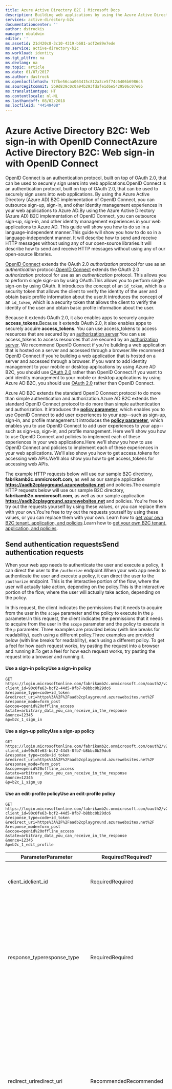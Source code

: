 ```yaml
---
title: Azure Active Directory B2C | Microsoft Docs
description: Building web applications by using the Azure Active Directory implementation of the OpenID Connect authentication protocol.
services: active-directory-b2c
documentationcenter: ''
author: dstrockis
manager: mbaldwin
editor: ''
ms.assetid: 21d420c8-3c10-4319-b681-adf2e89e7ede
ms.service: active-directory-b2c
ms.workload: identity
ms.tgt_pltfrm: na
ms.devlang: na
ms.topic: article
ms.date: 01/07/2017
ms.author: dastrock
ms.openlocfilehash: 77fbe56caa063415c812a3ce5f74c6406b6986c5
ms.sourcegitcommit: 5b9d839c0c0a94b293fdafe1d6e5429506c07e05
ms.translationtype: HT
ms.contentlocale: nl-NL
ms.lasthandoff: 08/02/2018
ms.locfileid: "44549408"
---
```

# <a name="azure-active-directory-b2c-web-sign-in-with-openid-connect"></a><span data-ttu-id="c53d2-103">Azure Active Directory B2C: Web sign-in with OpenID Connect</span><span class="sxs-lookup"><span data-stu-id="c53d2-103">Azure Active Directory B2C: Web sign-in with OpenID Connect</span></span>
<span data-ttu-id="c53d2-104">OpenID Connect is an authentication protocol, built on top of OAuth 2.0, that can be used to securely sign users into web applications.</span><span class="sxs-lookup"><span data-stu-id="c53d2-104">OpenID Connect is an authentication protocol, built on top of OAuth 2.0, that can be used to securely sign users into web applications.</span></span>  <span data-ttu-id="c53d2-105">By using the Azure Active Directory (Azure AD) B2C implementation of OpenID Connect, you can outsource sign-up, sign-in, and other identity management experiences in your web applications to Azure AD.</span><span class="sxs-lookup"><span data-stu-id="c53d2-105">By using the Azure Active Directory (Azure AD) B2C implementation of OpenID Connect, you can outsource sign-up, sign-in, and other identity management experiences in your web applications to Azure AD.</span></span> <span data-ttu-id="c53d2-106">This guide will show you how to do so in a language-independent manner.</span><span class="sxs-lookup"><span data-stu-id="c53d2-106">This guide will show you how to do so in a language-independent manner.</span></span> <span data-ttu-id="c53d2-107">It will describe how to send and receive HTTP messages without using any of our open-source libraries.</span><span class="sxs-lookup"><span data-stu-id="c53d2-107">It will describe how to send and receive HTTP messages without using any of our open-source libraries.</span></span>

<span data-ttu-id="c53d2-108">[OpenID Connect](http://openid.net/specs/openid-connect-core-1_0.html) extends the OAuth 2.0 *authorization* protocol for use as an *authentication* protocol.</span><span class="sxs-lookup"><span data-stu-id="c53d2-108">[OpenID Connect](http://openid.net/specs/openid-connect-core-1_0.html) extends the OAuth 2.0 *authorization* protocol for use as an *authentication* protocol.</span></span> <span data-ttu-id="c53d2-109">This allows you to perform single sign-on by using OAuth.</span><span class="sxs-lookup"><span data-stu-id="c53d2-109">This allows you to perform single sign-on by using OAuth.</span></span> <span data-ttu-id="c53d2-110">It introduces the concept of an `id_token`, which is a security token that allows the client to verify the identity of the user and obtain basic profile information about the user.</span><span class="sxs-lookup"><span data-stu-id="c53d2-110">It introduces the concept of an `id_token`, which is a security token that allows the client to verify the identity of the user and obtain basic profile information about the user.</span></span>

<span data-ttu-id="c53d2-111">Because it extends OAuth 2.0, it also enables apps to securely acquire **access_tokens**.</span><span class="sxs-lookup"><span data-stu-id="c53d2-111">Because it extends OAuth 2.0, it also enables apps to securely acquire **access_tokens**.</span></span> <span data-ttu-id="c53d2-112">You can use access_tokens to access resources that are secured by an [authorization server](active-directory-b2c-reference-protocols.md#the-basics).</span><span class="sxs-lookup"><span data-stu-id="c53d2-112">You can use access_tokens to access resources that are secured by an [authorization server](active-directory-b2c-reference-protocols.md#the-basics).</span></span> <span data-ttu-id="c53d2-113">We recommend OpenID Connect if you're building a web application that is hosted on a server and accessed through a browser.</span><span class="sxs-lookup"><span data-stu-id="c53d2-113">We recommend OpenID Connect if you're building a web application that is hosted on a server and accessed through a browser.</span></span> <span data-ttu-id="c53d2-114">If you want to add identity management to your mobile or desktop applications by using Azure AD B2C, you should use [OAuth 2.0](active-directory-b2c-reference-oauth-code.md) rather than OpenID Connect.</span><span class="sxs-lookup"><span data-stu-id="c53d2-114">If you want to add identity management to your mobile or desktop applications by using Azure AD B2C, you should use [OAuth 2.0](active-directory-b2c-reference-oauth-code.md) rather than OpenID Connect.</span></span>

<span data-ttu-id="c53d2-115">Azure AD B2C extends the standard OpenID Connect protocol to do more than simple authentication and authorization.</span><span class="sxs-lookup"><span data-stu-id="c53d2-115">Azure AD B2C extends the standard OpenID Connect protocol to do more than simple authentication and authorization.</span></span> <span data-ttu-id="c53d2-116">It introduces the [**policy parameter**](active-directory-b2c-reference-policies.md), which enables you to use OpenID Connect to add user experiences to your app--such as sign-up, sign-in, and profile management.</span><span class="sxs-lookup"><span data-stu-id="c53d2-116">It introduces the [**policy parameter**](active-directory-b2c-reference-policies.md), which enables you to use OpenID Connect to add user experiences to your app--such as sign-up, sign-in, and profile management.</span></span> <span data-ttu-id="c53d2-117">Here we'll show you how to use OpenID Connect and policies to implement each of these experiences in your web applications.</span><span class="sxs-lookup"><span data-stu-id="c53d2-117">Here we'll show you how to use OpenID Connect and policies to implement each of these experiences in your web applications.</span></span> <span data-ttu-id="c53d2-118">We'll also show you how to get access_tokens for accessing web APIs.</span><span class="sxs-lookup"><span data-stu-id="c53d2-118">We'll also show you how to get access_tokens for accessing web APIs.</span></span>

<span data-ttu-id="c53d2-119">The example HTTP requests below will use our sample B2C directory, **fabrikamb2c.onmicrosoft.com**, as well as our sample application **https://aadb2cplayground.azurewebsites.net** and policies.</span><span class="sxs-lookup"><span data-stu-id="c53d2-119">The example HTTP requests below will use our sample B2C directory, **fabrikamb2c.onmicrosoft.com**, as well as our sample application **https://aadb2cplayground.azurewebsites.net** and policies.</span></span> <span data-ttu-id="c53d2-120">You're free to try out the requests yourself by using these values, or you can replace them with your own.</span><span class="sxs-lookup"><span data-stu-id="c53d2-120">You're free to try out the requests yourself by using these values, or you can replace them with your own.</span></span>
<span data-ttu-id="c53d2-121">Learn how to [get your own B2C tenant, application, and policies](#use-your-own-b2c-directory).</span><span class="sxs-lookup"><span data-stu-id="c53d2-121">Learn how to [get your own B2C tenant, application, and policies](#use-your-own-b2c-directory).</span></span>

## <a name="send-authentication-requests"></a><span data-ttu-id="c53d2-122">Send authentication requests</span><span class="sxs-lookup"><span data-stu-id="c53d2-122">Send authentication requests</span></span>
<span data-ttu-id="c53d2-123">When your web app needs to authenticate the user and execute a policy, it can direct the user to the `/authorize` endpoint.</span><span class="sxs-lookup"><span data-stu-id="c53d2-123">When your web app needs to authenticate the user and execute a policy, it can direct the user to the `/authorize` endpoint.</span></span> <span data-ttu-id="c53d2-124">This is the interactive portion of the flow, where the user will actually take action, depending on the policy.</span><span class="sxs-lookup"><span data-stu-id="c53d2-124">This is the interactive portion of the flow, where the user will actually take action, depending on the policy.</span></span>

<span data-ttu-id="c53d2-125">In this request, the client indicates the permissions that it needs to acquire from the user in the `scope` parameter and the policy to execute in the `p` parameter.</span><span class="sxs-lookup"><span data-stu-id="c53d2-125">In this request, the client indicates the permissions that it needs to acquire from the user in the `scope` parameter and the policy to execute in the `p` parameter.</span></span> <span data-ttu-id="c53d2-126">Three examples are provided below (with line breaks for readability), each using a different policy.</span><span class="sxs-lookup"><span data-stu-id="c53d2-126">Three examples are provided below (with line breaks for readability), each using a different policy.</span></span> <span data-ttu-id="c53d2-127">To get a feel for how each request works, try pasting the request into a browser and running it.</span><span class="sxs-lookup"><span data-stu-id="c53d2-127">To get a feel for how each request works, try pasting the request into a browser and running it.</span></span>

#### <a name="use-a-sign-in-policy"></a><span data-ttu-id="c53d2-128">Use a sign-in policy</span><span class="sxs-lookup"><span data-stu-id="c53d2-128">Use a sign-in policy</span></span>
```
GET https://login.microsoftonline.com/fabrikamb2c.onmicrosoft.com/oauth2/v2.0/authorize?
client_id=90c0fe63-bcf2-44d5-8fb7-b8bbc0b29dc6
&response_type=code+id_token
&redirect_uri=https%3A%2F%2Faadb2cplayground.azurewebsites.net%2F
&response_mode=form_post
&scope=openid%20offline_access
&state=arbitrary_data_you_can_receive_in_the_response
&nonce=12345
&p=b2c_1_sign_in
```

#### <a name="use-a-sign-up-policy"></a><span data-ttu-id="c53d2-129">Use a sign-up policy</span><span class="sxs-lookup"><span data-stu-id="c53d2-129">Use a sign-up policy</span></span>
```
GET https://login.microsoftonline.com/fabrikamb2c.onmicrosoft.com/oauth2/v2.0/authorize?
client_id=90c0fe63-bcf2-44d5-8fb7-b8bbc0b29dc6
&response_type=code+id_token
&redirect_uri=https%3A%2F%2Faadb2cplayground.azurewebsites.net%2F
&response_mode=form_post
&scope=openid%20offline_access
&state=arbitrary_data_you_can_receive_in_the_response
&nonce=12345
&p=b2c_1_sign_up
```

#### <a name="use-an-edit-profile-policy"></a><span data-ttu-id="c53d2-130">Use an edit-profile policy</span><span class="sxs-lookup"><span data-stu-id="c53d2-130">Use an edit-profile policy</span></span>
```
GET https://login.microsoftonline.com/fabrikamb2c.onmicrosoft.com/oauth2/v2.0/authorize?
client_id=90c0fe63-bcf2-44d5-8fb7-b8bbc0b29dc6
&response_type=code+id_token
&redirect_uri=https%3A%2F%2Faadb2cplayground.azurewebsites.net%2F
&response_mode=form_post
&scope=openid%20offline_access
&state=arbitrary_data_you_can_receive_in_the_response
&nonce=12345
&p=b2c_1_edit_profile
```

| <span data-ttu-id="c53d2-131">Parameter</span><span class="sxs-lookup"><span data-stu-id="c53d2-131">Parameter</span></span> | <span data-ttu-id="c53d2-132">Required?</span><span class="sxs-lookup"><span data-stu-id="c53d2-132">Required?</span></span> | <span data-ttu-id="c53d2-133">Description</span><span class="sxs-lookup"><span data-stu-id="c53d2-133">Description</span></span> |
| --- | --- | --- |
| <span data-ttu-id="c53d2-134">client_id</span><span class="sxs-lookup"><span data-stu-id="c53d2-134">client_id</span></span> |<span data-ttu-id="c53d2-135">Required</span><span class="sxs-lookup"><span data-stu-id="c53d2-135">Required</span></span> |<span data-ttu-id="c53d2-136">The application ID that the [Azure portal](https://portal.azure.com/) assigned to your app.</span><span class="sxs-lookup"><span data-stu-id="c53d2-136">The application ID that the [Azure portal](https://portal.azure.com/) assigned to your app.</span></span> |
| <span data-ttu-id="c53d2-137">response_type</span><span class="sxs-lookup"><span data-stu-id="c53d2-137">response_type</span></span> |<span data-ttu-id="c53d2-138">Required</span><span class="sxs-lookup"><span data-stu-id="c53d2-138">Required</span></span> |<span data-ttu-id="c53d2-139">The response type, which must include `id_token` for OpenID Connect.</span><span class="sxs-lookup"><span data-stu-id="c53d2-139">The response type, which must include `id_token` for OpenID Connect.</span></span> <span data-ttu-id="c53d2-140">If your web app will also need tokens for calling a web API, you can use `code+id_token`, as we've done here.</span><span class="sxs-lookup"><span data-stu-id="c53d2-140">If your web app will also need tokens for calling a web API, you can use `code+id_token`, as we've done here.</span></span> |
| <span data-ttu-id="c53d2-141">redirect_uri</span><span class="sxs-lookup"><span data-stu-id="c53d2-141">redirect_uri</span></span> |<span data-ttu-id="c53d2-142">Recommended</span><span class="sxs-lookup"><span data-stu-id="c53d2-142">Recommended</span></span> |<span data-ttu-id="c53d2-143">The redirect_uri of your app, where authentication responses can be sent and received by your app.</span><span class="sxs-lookup"><span data-stu-id="c53d2-143">The redirect_uri of your app, where authentication responses can be sent and received by your app.</span></span> <span data-ttu-id="c53d2-144">It must exactly match one of the redirect_uris that you registered in the portal, except that it must be URL encoded.</span><span class="sxs-lookup"><span data-stu-id="c53d2-144">It must exactly match one of the redirect_uris that you registered in the portal, except that it must be URL encoded.</span></span> |
| <span data-ttu-id="c53d2-145">scope</span><span class="sxs-lookup"><span data-stu-id="c53d2-145">scope</span></span> |<span data-ttu-id="c53d2-146">Required</span><span class="sxs-lookup"><span data-stu-id="c53d2-146">Required</span></span> |<span data-ttu-id="c53d2-147">A space-separated list of scopes.</span><span class="sxs-lookup"><span data-stu-id="c53d2-147">A space-separated list of scopes.</span></span> <span data-ttu-id="c53d2-148">A single scope value indicates to Azure AD both of the permissions that are being requested.</span><span class="sxs-lookup"><span data-stu-id="c53d2-148">A single scope value indicates to Azure AD both of the permissions that are being requested.</span></span> <span data-ttu-id="c53d2-149">The `openid` scope indicates a permission to sign in the user and get data about the user in the form of **id_tokens** (more to come on this later in the article).</span><span class="sxs-lookup"><span data-stu-id="c53d2-149">The `openid` scope indicates a permission to sign in the user and get data about the user in the form of **id_tokens** (more to come on this later in the article).</span></span> <span data-ttu-id="c53d2-150">The `offline_access` scope is optional for web apps.</span><span class="sxs-lookup"><span data-stu-id="c53d2-150">The `offline_access` scope is optional for web apps.</span></span> <span data-ttu-id="c53d2-151">It indicates that your app will need a **refresh_token** for long-lived access to resources.</span><span class="sxs-lookup"><span data-stu-id="c53d2-151">It indicates that your app will need a **refresh_token** for long-lived access to resources.</span></span> |
| <span data-ttu-id="c53d2-152">response_mode</span><span class="sxs-lookup"><span data-stu-id="c53d2-152">response_mode</span></span> |<span data-ttu-id="c53d2-153">Recommended</span><span class="sxs-lookup"><span data-stu-id="c53d2-153">Recommended</span></span> |<span data-ttu-id="c53d2-154">The method that should be used to send the resulting authorization_code back to your app.</span><span class="sxs-lookup"><span data-stu-id="c53d2-154">The method that should be used to send the resulting authorization_code back to your app.</span></span> <span data-ttu-id="c53d2-155">It can be one of 'query', 'form_post', or 'fragment'.</span><span class="sxs-lookup"><span data-stu-id="c53d2-155">It can be one of 'query', 'form_post', or 'fragment'.</span></span>  <span data-ttu-id="c53d2-156">'form_post' is recommended for best security.</span><span class="sxs-lookup"><span data-stu-id="c53d2-156">'form_post' is recommended for best security.</span></span> |
| <span data-ttu-id="c53d2-157">state</span><span class="sxs-lookup"><span data-stu-id="c53d2-157">state</span></span> |<span data-ttu-id="c53d2-158">Recommended</span><span class="sxs-lookup"><span data-stu-id="c53d2-158">Recommended</span></span> |<span data-ttu-id="c53d2-159">A value included in the request that will also be returned in the token response.</span><span class="sxs-lookup"><span data-stu-id="c53d2-159">A value included in the request that will also be returned in the token response.</span></span> <span data-ttu-id="c53d2-160">It can be a string of any content that you want.</span><span class="sxs-lookup"><span data-stu-id="c53d2-160">It can be a string of any content that you want.</span></span> <span data-ttu-id="c53d2-161">A randomly generated unique value is typically used for preventing cross-site request forgery attacks.</span><span class="sxs-lookup"><span data-stu-id="c53d2-161">A randomly generated unique value is typically used for preventing cross-site request forgery attacks.</span></span> <span data-ttu-id="c53d2-162">The state is also used to encode information about the user's state in the app before the authentication request occurred, such as the page they were on.</span><span class="sxs-lookup"><span data-stu-id="c53d2-162">The state is also used to encode information about the user's state in the app before the authentication request occurred, such as the page they were on.</span></span> |
| <span data-ttu-id="c53d2-163">nonce</span><span class="sxs-lookup"><span data-stu-id="c53d2-163">nonce</span></span> |<span data-ttu-id="c53d2-164">Required</span><span class="sxs-lookup"><span data-stu-id="c53d2-164">Required</span></span> |<span data-ttu-id="c53d2-165">A value included in the request (generated by the app) that will be included in the resulting id_token as a claim.</span><span class="sxs-lookup"><span data-stu-id="c53d2-165">A value included in the request (generated by the app) that will be included in the resulting id_token as a claim.</span></span> <span data-ttu-id="c53d2-166">The app can then verify this value to mitigate token replay attacks.</span><span class="sxs-lookup"><span data-stu-id="c53d2-166">The app can then verify this value to mitigate token replay attacks.</span></span> <span data-ttu-id="c53d2-167">The value is typically a randomized, unique string that can be used to identify the origin of the request.</span><span class="sxs-lookup"><span data-stu-id="c53d2-167">The value is typically a randomized, unique string that can be used to identify the origin of the request.</span></span> |
| <span data-ttu-id="c53d2-168">p</span><span class="sxs-lookup"><span data-stu-id="c53d2-168">p</span></span> |<span data-ttu-id="c53d2-169">Required</span><span class="sxs-lookup"><span data-stu-id="c53d2-169">Required</span></span> |<span data-ttu-id="c53d2-170">The policy that will be executed.</span><span class="sxs-lookup"><span data-stu-id="c53d2-170">The policy that will be executed.</span></span> <span data-ttu-id="c53d2-171">It is the name of a policy that is created in your B2C tenant.</span><span class="sxs-lookup"><span data-stu-id="c53d2-171">It is the name of a policy that is created in your B2C tenant.</span></span> <span data-ttu-id="c53d2-172">The policy name value should begin with "b2c\_1\_".</span><span class="sxs-lookup"><span data-stu-id="c53d2-172">The policy name value should begin with "b2c\_1\_".</span></span> <span data-ttu-id="c53d2-173">Learn more about policies in [Extensible policy framework](active-directory-b2c-reference-policies.md).</span><span class="sxs-lookup"><span data-stu-id="c53d2-173">Learn more about policies in [Extensible policy framework](active-directory-b2c-reference-policies.md).</span></span> |
| <span data-ttu-id="c53d2-174">prompt</span><span class="sxs-lookup"><span data-stu-id="c53d2-174">prompt</span></span> |<span data-ttu-id="c53d2-175">Optional</span><span class="sxs-lookup"><span data-stu-id="c53d2-175">Optional</span></span> |<span data-ttu-id="c53d2-176">The type of user interaction that is required.</span><span class="sxs-lookup"><span data-stu-id="c53d2-176">The type of user interaction that is required.</span></span> <span data-ttu-id="c53d2-177">The only valid value at this time is 'login', which forces the user to enter their credentials on that request.</span><span class="sxs-lookup"><span data-stu-id="c53d2-177">The only valid value at this time is 'login', which forces the user to enter their credentials on that request.</span></span> <span data-ttu-id="c53d2-178">Single sign-on will not take effect.</span><span class="sxs-lookup"><span data-stu-id="c53d2-178">Single sign-on will not take effect.</span></span> |

<span data-ttu-id="c53d2-179">At this point, the user will be asked to complete the policy's workflow.</span><span class="sxs-lookup"><span data-stu-id="c53d2-179">At this point, the user will be asked to complete the policy's workflow.</span></span> <span data-ttu-id="c53d2-180">This may involve the user entering their user name and password, signing in with a social identity, signing up for the directory, or any other number of steps, depending on how the policy is defined.</span><span class="sxs-lookup"><span data-stu-id="c53d2-180">This may involve the user entering their user name and password, signing in with a social identity, signing up for the directory, or any other number of steps, depending on how the policy is defined.</span></span>

<span data-ttu-id="c53d2-181">After the user completes the policy, Azure AD will return a response to your app at the indicated `redirect_uri`, by using the method that is specified in the `response_mode` parameter.</span><span class="sxs-lookup"><span data-stu-id="c53d2-181">After the user completes the policy, Azure AD will return a response to your app at the indicated `redirect_uri`, by using the method that is specified in the `response_mode` parameter.</span></span> <span data-ttu-id="c53d2-182">The response will be exactly the same for each of the above cases, independent of the policy that was executed.</span><span class="sxs-lookup"><span data-stu-id="c53d2-182">The response will be exactly the same for each of the above cases, independent of the policy that was executed.</span></span>

<span data-ttu-id="c53d2-183">A successful response using `response_mode=fragment` would look like:</span><span class="sxs-lookup"><span data-stu-id="c53d2-183">A successful response using `response_mode=fragment` would look like:</span></span>

```
GET https://aadb2cplayground.azurewebsites.net/#
id_token=eyJ0eXAiOiJKV1QiLCJhbGciOiJSUzI1NiIsIng1dCI6Ik5HVEZ2ZEstZnl0aEV1Q...
&code=AwABAAAAvPM1KaPlrEqdFSBzjqfTGBCmLdgfSTLEMPGYuNHSUYBrq...
&state=arbitrary_data_you_can_receive_in_the_response
```

| <span data-ttu-id="c53d2-184">Parameter</span><span class="sxs-lookup"><span data-stu-id="c53d2-184">Parameter</span></span> | <span data-ttu-id="c53d2-185">Description</span><span class="sxs-lookup"><span data-stu-id="c53d2-185">Description</span></span> |
| --- | --- |
| <span data-ttu-id="c53d2-186">id_token</span><span class="sxs-lookup"><span data-stu-id="c53d2-186">id_token</span></span> |<span data-ttu-id="c53d2-187">The id_token that the app requested.</span><span class="sxs-lookup"><span data-stu-id="c53d2-187">The id_token that the app requested.</span></span> <span data-ttu-id="c53d2-188">You can use the id_token to verify the user's identity and begin a session with the user.</span><span class="sxs-lookup"><span data-stu-id="c53d2-188">You can use the id_token to verify the user's identity and begin a session with the user.</span></span> <span data-ttu-id="c53d2-189">More details on id_tokens and their contents are included in the [Azure AD B2C token reference](active-directory-b2c-reference-tokens.md).</span><span class="sxs-lookup"><span data-stu-id="c53d2-189">More details on id_tokens and their contents are included in the [Azure AD B2C token reference](active-directory-b2c-reference-tokens.md).</span></span> |
| <span data-ttu-id="c53d2-190">code</span><span class="sxs-lookup"><span data-stu-id="c53d2-190">code</span></span> |<span data-ttu-id="c53d2-191">The authorization_code that the app requested, if you used `response_type=code+id_token`.</span><span class="sxs-lookup"><span data-stu-id="c53d2-191">The authorization_code that the app requested, if you used `response_type=code+id_token`.</span></span> <span data-ttu-id="c53d2-192">The app can use the authorization code to request an access_token for a target resource.</span><span class="sxs-lookup"><span data-stu-id="c53d2-192">The app can use the authorization code to request an access_token for a target resource.</span></span> <span data-ttu-id="c53d2-193">Authorization_codes are very short lived.</span><span class="sxs-lookup"><span data-stu-id="c53d2-193">Authorization_codes are very short lived.</span></span> <span data-ttu-id="c53d2-194">Typically, they expire after about 10 minutes.</span><span class="sxs-lookup"><span data-stu-id="c53d2-194">Typically, they expire after about 10 minutes.</span></span> |
| <span data-ttu-id="c53d2-195">state</span><span class="sxs-lookup"><span data-stu-id="c53d2-195">state</span></span> |<span data-ttu-id="c53d2-196">If a state parameter is included in the request, the same value should appear in the response.</span><span class="sxs-lookup"><span data-stu-id="c53d2-196">If a state parameter is included in the request, the same value should appear in the response.</span></span> <span data-ttu-id="c53d2-197">The app should verify that the state values in the request and response are identical.</span><span class="sxs-lookup"><span data-stu-id="c53d2-197">The app should verify that the state values in the request and response are identical.</span></span> |

<span data-ttu-id="c53d2-198">Error responses can also be sent to the `redirect_uri` so that the app can handle them appropriately:</span><span class="sxs-lookup"><span data-stu-id="c53d2-198">Error responses can also be sent to the `redirect_uri` so that the app can handle them appropriately:</span></span>

```
GET https://aadb2cplayground.azurewebsites.net/#
error=access_denied
&error_description=the+user+canceled+the+authentication
&state=arbitrary_data_you_can_receive_in_the_response
```

| <span data-ttu-id="c53d2-199">Parameter</span><span class="sxs-lookup"><span data-stu-id="c53d2-199">Parameter</span></span> | <span data-ttu-id="c53d2-200">Description</span><span class="sxs-lookup"><span data-stu-id="c53d2-200">Description</span></span> |
| --- | --- |
| <span data-ttu-id="c53d2-201">error</span><span class="sxs-lookup"><span data-stu-id="c53d2-201">error</span></span> |<span data-ttu-id="c53d2-202">An error code string that can be used to classify types of errors that occur, and can be used to react to errors.</span><span class="sxs-lookup"><span data-stu-id="c53d2-202">An error code string that can be used to classify types of errors that occur, and can be used to react to errors.</span></span> |
| <span data-ttu-id="c53d2-203">error_description</span><span class="sxs-lookup"><span data-stu-id="c53d2-203">error_description</span></span> |<span data-ttu-id="c53d2-204">A specific error message that can help a developer identify the root cause of an authentication error.</span><span class="sxs-lookup"><span data-stu-id="c53d2-204">A specific error message that can help a developer identify the root cause of an authentication error.</span></span> |
| <span data-ttu-id="c53d2-205">state</span><span class="sxs-lookup"><span data-stu-id="c53d2-205">state</span></span> |<span data-ttu-id="c53d2-206">See the full description in the previous table.</span><span class="sxs-lookup"><span data-stu-id="c53d2-206">See the full description in the previous table.</span></span> <span data-ttu-id="c53d2-207">If a state parameter is included in the request, the same value should appear in the response.</span><span class="sxs-lookup"><span data-stu-id="c53d2-207">If a state parameter is included in the request, the same value should appear in the response.</span></span> <span data-ttu-id="c53d2-208">The app should verify that the state values in the request and response are identical.</span><span class="sxs-lookup"><span data-stu-id="c53d2-208">The app should verify that the state values in the request and response are identical.</span></span> |

## <a name="validate-the-idtoken"></a><span data-ttu-id="c53d2-209">Validate the id_token</span><span class="sxs-lookup"><span data-stu-id="c53d2-209">Validate the id_token</span></span>
<span data-ttu-id="c53d2-210">Just receiving an id_token is not enough to authenticate the user--you must validate the id_token's signature and verify the claims in the token as per your app's requirements.</span><span class="sxs-lookup"><span data-stu-id="c53d2-210">Just receiving an id_token is not enough to authenticate the user--you must validate the id_token's signature and verify the claims in the token as per your app's requirements.</span></span> <span data-ttu-id="c53d2-211">Azure AD B2C uses [JSON Web Tokens (JWTs)](http://self-issued.info/docs/draft-ietf-oauth-json-web-token.html) and public key cryptography to sign tokens and verify that they are valid.</span><span class="sxs-lookup"><span data-stu-id="c53d2-211">Azure AD B2C uses [JSON Web Tokens (JWTs)](http://self-issued.info/docs/draft-ietf-oauth-json-web-token.html) and public key cryptography to sign tokens and verify that they are valid.</span></span>

<span data-ttu-id="c53d2-212">There are many open-source libraries that are available for validating JWTs, depending on your language of preference.</span><span class="sxs-lookup"><span data-stu-id="c53d2-212">There are many open-source libraries that are available for validating JWTs, depending on your language of preference.</span></span> <span data-ttu-id="c53d2-213">We recommend exploring those options rather than implementing your own validation logic.</span><span class="sxs-lookup"><span data-stu-id="c53d2-213">We recommend exploring those options rather than implementing your own validation logic.</span></span> <span data-ttu-id="c53d2-214">The information here will be useful in figuring out how to properly use those libraries.</span><span class="sxs-lookup"><span data-stu-id="c53d2-214">The information here will be useful in figuring out how to properly use those libraries.</span></span>

<span data-ttu-id="c53d2-215">Azure AD B2C has an OpenID Connect metadata endpoint, which allows an app to fetch information about Azure AD B2C at runtime.</span><span class="sxs-lookup"><span data-stu-id="c53d2-215">Azure AD B2C has an OpenID Connect metadata endpoint, which allows an app to fetch information about Azure AD B2C at runtime.</span></span> <span data-ttu-id="c53d2-216">This information includes endpoints, token contents, and token signing keys.</span><span class="sxs-lookup"><span data-stu-id="c53d2-216">This information includes endpoints, token contents, and token signing keys.</span></span> <span data-ttu-id="c53d2-217">There is a JSON metadata document for each policy in your B2C tenant.</span><span class="sxs-lookup"><span data-stu-id="c53d2-217">There is a JSON metadata document for each policy in your B2C tenant.</span></span> <span data-ttu-id="c53d2-218">For example the metadata document for the `b2c_1_sign_in` policy in the `fabrikamb2c.onmicrosoft.com` is located at:</span><span class="sxs-lookup"><span data-stu-id="c53d2-218">For example the metadata document for the `b2c_1_sign_in` policy in the `fabrikamb2c.onmicrosoft.com` is located at:</span></span>

`https://login.microsoftonline.com/fabrikamb2c.onmicrosoft.com/v2.0/.well-known/openid-configuration?p=b2c_1_sign_in`

<span data-ttu-id="c53d2-219">One of the properties of this configuration document is the `jwks_uri`, whose value for the same policy would be:</span><span class="sxs-lookup"><span data-stu-id="c53d2-219">One of the properties of this configuration document is the `jwks_uri`, whose value for the same policy would be:</span></span>

<span data-ttu-id="c53d2-220">`https://login.microsoftonline.com/fabrikamb2c.onmicrosoft.com/discovery/v2.0/keys?p=b2c_1_sign_in`.</span><span class="sxs-lookup"><span data-stu-id="c53d2-220">`https://login.microsoftonline.com/fabrikamb2c.onmicrosoft.com/discovery/v2.0/keys?p=b2c_1_sign_in`.</span></span>

<span data-ttu-id="c53d2-221">In order to determine which policy was used in signing an id_token (and where to fetch the metadata from), you have two options.</span><span class="sxs-lookup"><span data-stu-id="c53d2-221">In order to determine which policy was used in signing an id_token (and where to fetch the metadata from), you have two options.</span></span> <span data-ttu-id="c53d2-222">First, the policy name is included in the `acr` claim in the id_token.</span><span class="sxs-lookup"><span data-stu-id="c53d2-222">First, the policy name is included in the `acr` claim in the id_token.</span></span> <span data-ttu-id="c53d2-223">For information on how to parse the claims from an id_token, see the [Azure AD B2C token reference](active-directory-b2c-reference-tokens.md).</span><span class="sxs-lookup"><span data-stu-id="c53d2-223">For information on how to parse the claims from an id_token, see the [Azure AD B2C token reference](active-directory-b2c-reference-tokens.md).</span></span> <span data-ttu-id="c53d2-224">Your other option is to encode the policy in the value of the `state` parameter when you issue the request, and then decode it to determine which policy was used.</span><span class="sxs-lookup"><span data-stu-id="c53d2-224">Your other option is to encode the policy in the value of the `state` parameter when you issue the request, and then decode it to determine which policy was used.</span></span> <span data-ttu-id="c53d2-225">Either method is perfectly valid.</span><span class="sxs-lookup"><span data-stu-id="c53d2-225">Either method is perfectly valid.</span></span>

<span data-ttu-id="c53d2-226">After you've acquired the metadata document from the OpenID Connect metadata endpoint, you can use the RSA 256 public keys (which are located at this endpoint) to validate the signature of the id_token.</span><span class="sxs-lookup"><span data-stu-id="c53d2-226">After you've acquired the metadata document from the OpenID Connect metadata endpoint, you can use the RSA 256 public keys (which are located at this endpoint) to validate the signature of the id_token.</span></span> <span data-ttu-id="c53d2-227">There may be multiple keys listed at this endpoint at any given point in time, each identified by a `kid`.</span><span class="sxs-lookup"><span data-stu-id="c53d2-227">There may be multiple keys listed at this endpoint at any given point in time, each identified by a `kid`.</span></span> <span data-ttu-id="c53d2-228">The header of the id_token also contains a `kid` claim, which indicates which of these keys was used to sign the id_token.</span><span class="sxs-lookup"><span data-stu-id="c53d2-228">The header of the id_token also contains a `kid` claim, which indicates which of these keys was used to sign the id_token.</span></span> <span data-ttu-id="c53d2-229">See the [Azure AD B2C token reference](active-directory-b2c-reference-tokens.md) for more information, including [validating tokens](active-directory-b2c-reference-tokens.md#token-validation).</span><span class="sxs-lookup"><span data-stu-id="c53d2-229">See the [Azure AD B2C token reference](active-directory-b2c-reference-tokens.md) for more information, including [validating tokens](active-directory-b2c-reference-tokens.md#token-validation).</span></span>
<!--TODO: Improve the information on this-->

<span data-ttu-id="c53d2-230">After you've validated the signature of the id_token, there are several claims that you will need to verify, for instance:</span><span class="sxs-lookup"><span data-stu-id="c53d2-230">After you've validated the signature of the id_token, there are several claims that you will need to verify, for instance:</span></span>

* <span data-ttu-id="c53d2-231">You should validate the `nonce` claim to prevent token replay attacks.</span><span class="sxs-lookup"><span data-stu-id="c53d2-231">You should validate the `nonce` claim to prevent token replay attacks.</span></span> <span data-ttu-id="c53d2-232">Its value should be what you specified in the sign-in request.</span><span class="sxs-lookup"><span data-stu-id="c53d2-232">Its value should be what you specified in the sign-in request.</span></span>
* <span data-ttu-id="c53d2-233">You should validate the `aud` claim to ensure that the id_token was issued for your app.</span><span class="sxs-lookup"><span data-stu-id="c53d2-233">You should validate the `aud` claim to ensure that the id_token was issued for your app.</span></span> <span data-ttu-id="c53d2-234">Its value should be the application ID of your app.</span><span class="sxs-lookup"><span data-stu-id="c53d2-234">Its value should be the application ID of your app.</span></span>
* <span data-ttu-id="c53d2-235">You should validate the `iat` and `exp` claims to ensure that the id_token has not expired.</span><span class="sxs-lookup"><span data-stu-id="c53d2-235">You should validate the `iat` and `exp` claims to ensure that the id_token has not expired.</span></span>

<span data-ttu-id="c53d2-236">There are also several more validations that you should perform, described in detail in the [OpenID Connect Core Spec](http://openid.net/specs/openid-connect-core-1_0.html).  You might also want to validate additional claims, depending on your scenario.</span><span class="sxs-lookup"><span data-stu-id="c53d2-236">There are also several more validations that you should perform, described in detail in the [OpenID Connect Core Spec](http://openid.net/specs/openid-connect-core-1_0.html).  You might also want to validate additional claims, depending on your scenario.</span></span> <span data-ttu-id="c53d2-237">Some common validations include:</span><span class="sxs-lookup"><span data-stu-id="c53d2-237">Some common validations include:</span></span>

* <span data-ttu-id="c53d2-238">Ensuring that the user/organization has signed up for the app.</span><span class="sxs-lookup"><span data-stu-id="c53d2-238">Ensuring that the user/organization has signed up for the app.</span></span>
* <span data-ttu-id="c53d2-239">Ensuring that the user has proper authorization/privileges.</span><span class="sxs-lookup"><span data-stu-id="c53d2-239">Ensuring that the user has proper authorization/privileges.</span></span>
* <span data-ttu-id="c53d2-240">Ensuring that a certain strength of authentication has occurred, such as Azure Multi-Factor Authentication.</span><span class="sxs-lookup"><span data-stu-id="c53d2-240">Ensuring that a certain strength of authentication has occurred, such as Azure Multi-Factor Authentication.</span></span>

<span data-ttu-id="c53d2-241">For more information on the claims in an id_token, see the [Azure AD B2C token reference](active-directory-b2c-reference-tokens.md).</span><span class="sxs-lookup"><span data-stu-id="c53d2-241">For more information on the claims in an id_token, see the [Azure AD B2C token reference](active-directory-b2c-reference-tokens.md).</span></span>

<span data-ttu-id="c53d2-242">After you have completely validated the id_token, you can begin a session with the user and use the claims in the id_token to obtain information about the user in your app.</span><span class="sxs-lookup"><span data-stu-id="c53d2-242">After you have completely validated the id_token, you can begin a session with the user and use the claims in the id_token to obtain information about the user in your app.</span></span> <span data-ttu-id="c53d2-243">This information can be used for display, records, authorization, and so on.</span><span class="sxs-lookup"><span data-stu-id="c53d2-243">This information can be used for display, records, authorization, and so on.</span></span>

## <a name="get-a-token"></a><span data-ttu-id="c53d2-244">Get a token</span><span class="sxs-lookup"><span data-stu-id="c53d2-244">Get a token</span></span>
<span data-ttu-id="c53d2-245">If all that your web app needs to do is execute policies, you can skip the next few sections.</span><span class="sxs-lookup"><span data-stu-id="c53d2-245">If all that your web app needs to do is execute policies, you can skip the next few sections.</span></span> <span data-ttu-id="c53d2-246">These sections are only applicable to web apps that need to make authenticated calls to a web API and are also protected by Azure AD B2C.</span><span class="sxs-lookup"><span data-stu-id="c53d2-246">These sections are only applicable to web apps that need to make authenticated calls to a web API and are also protected by Azure AD B2C.</span></span>

<span data-ttu-id="c53d2-247">You can redeem the authorization_code that you acquired (by using `response_type=code+id_token`) for a token to the desired resource by sending a `POST` request to the `/token` endpoint.</span><span class="sxs-lookup"><span data-stu-id="c53d2-247">You can redeem the authorization_code that you acquired (by using `response_type=code+id_token`) for a token to the desired resource by sending a `POST` request to the `/token` endpoint.</span></span> <span data-ttu-id="c53d2-248">Currently, the only resource that you can request a token for is your app's own backend web API.</span><span class="sxs-lookup"><span data-stu-id="c53d2-248">Currently, the only resource that you can request a token for is your app's own backend web API.</span></span> <span data-ttu-id="c53d2-249">The convention for requesting a token to yourself is to use your app's client ID as the scope:</span><span class="sxs-lookup"><span data-stu-id="c53d2-249">The convention for requesting a token to yourself is to use your app's client ID as the scope:</span></span>

```
POST fabrikamb2c.onmicrosoft.com/oauth2/v2.0/token?p=b2c_1_sign_in HTTP/1.1
Host: https://login.microsoftonline.com
Content-Type: application/x-www-form-urlencoded

grant_type=authorization_code&client_id=90c0fe63-bcf2-44d5-8fb7-b8bbc0b29dc6&scope=90c0fe63-bcf2-44d5-8fb7-b8bbc0b29dc6 offline_access&code=AwABAAAAvPM1KaPlrEqdFSBzjqfTGBCmLdgfSTLEMPGYuNHSUYBrq...&redirect_uri=urn:ietf:wg:oauth:2.0:oob&client_secret=<your-application-secret>

```

| <span data-ttu-id="c53d2-250">Parameter</span><span class="sxs-lookup"><span data-stu-id="c53d2-250">Parameter</span></span> | <span data-ttu-id="c53d2-251">Required?</span><span class="sxs-lookup"><span data-stu-id="c53d2-251">Required?</span></span> | <span data-ttu-id="c53d2-252">Description</span><span class="sxs-lookup"><span data-stu-id="c53d2-252">Description</span></span> |
| --- | --- | --- |
| <span data-ttu-id="c53d2-253">p</span><span class="sxs-lookup"><span data-stu-id="c53d2-253">p</span></span> |<span data-ttu-id="c53d2-254">Required</span><span class="sxs-lookup"><span data-stu-id="c53d2-254">Required</span></span> |<span data-ttu-id="c53d2-255">The policy that was used to acquire the authorization code.</span><span class="sxs-lookup"><span data-stu-id="c53d2-255">The policy that was used to acquire the authorization code.</span></span> <span data-ttu-id="c53d2-256">You cannot use a different policy in this request.</span><span class="sxs-lookup"><span data-stu-id="c53d2-256">You cannot use a different policy in this request.</span></span> <span data-ttu-id="c53d2-257">Note that you add this parameter to the **query string**, not in the POST body.</span><span class="sxs-lookup"><span data-stu-id="c53d2-257">Note that you add this parameter to the **query string**, not in the POST body.</span></span> |
| <span data-ttu-id="c53d2-258">client_id</span><span class="sxs-lookup"><span data-stu-id="c53d2-258">client_id</span></span> |<span data-ttu-id="c53d2-259">Required</span><span class="sxs-lookup"><span data-stu-id="c53d2-259">Required</span></span> |<span data-ttu-id="c53d2-260">The application ID that the [Azure portal](https://portal.azure.com/) assigned to your app.</span><span class="sxs-lookup"><span data-stu-id="c53d2-260">The application ID that the [Azure portal](https://portal.azure.com/) assigned to your app.</span></span> |
| <span data-ttu-id="c53d2-261">grant_type</span><span class="sxs-lookup"><span data-stu-id="c53d2-261">grant_type</span></span> |<span data-ttu-id="c53d2-262">Required</span><span class="sxs-lookup"><span data-stu-id="c53d2-262">Required</span></span> |<span data-ttu-id="c53d2-263">The type of grant, which must be `authorization_code` for the authorization code flow.</span><span class="sxs-lookup"><span data-stu-id="c53d2-263">The type of grant, which must be `authorization_code` for the authorization code flow.</span></span> |
| <span data-ttu-id="c53d2-264">scope</span><span class="sxs-lookup"><span data-stu-id="c53d2-264">scope</span></span> |<span data-ttu-id="c53d2-265">Recommended</span><span class="sxs-lookup"><span data-stu-id="c53d2-265">Recommended</span></span> |<span data-ttu-id="c53d2-266">A space-separated list of scopes.</span><span class="sxs-lookup"><span data-stu-id="c53d2-266">A space-separated list of scopes.</span></span> <span data-ttu-id="c53d2-267">A single scope value indicates to Azure AD both of the permissions that are being requested.</span><span class="sxs-lookup"><span data-stu-id="c53d2-267">A single scope value indicates to Azure AD both of the permissions that are being requested.</span></span> <span data-ttu-id="c53d2-268">The `openid` scope indicates a permission to sign in the user and get data about the user in the form of **id_tokens**.</span><span class="sxs-lookup"><span data-stu-id="c53d2-268">The `openid` scope indicates a permission to sign in the user and get data about the user in the form of **id_tokens**.</span></span> <span data-ttu-id="c53d2-269">It can be used to get tokens to your app's own backend web API, which is represented by the same application ID as the client.</span><span class="sxs-lookup"><span data-stu-id="c53d2-269">It can be used to get tokens to your app's own backend web API, which is represented by the same application ID as the client.</span></span> <span data-ttu-id="c53d2-270">The `offline_access` scope indicates that your app will need a **refresh_token** for long-lived access to resources.</span><span class="sxs-lookup"><span data-stu-id="c53d2-270">The `offline_access` scope indicates that your app will need a **refresh_token** for long-lived access to resources.</span></span> |
| <span data-ttu-id="c53d2-271">code</span><span class="sxs-lookup"><span data-stu-id="c53d2-271">code</span></span> |<span data-ttu-id="c53d2-272">Required</span><span class="sxs-lookup"><span data-stu-id="c53d2-272">Required</span></span> |<span data-ttu-id="c53d2-273">The authorization_code that you acquired in the first leg of the flow.</span><span class="sxs-lookup"><span data-stu-id="c53d2-273">The authorization_code that you acquired in the first leg of the flow.</span></span> |
| <span data-ttu-id="c53d2-274">redirect_uri</span><span class="sxs-lookup"><span data-stu-id="c53d2-274">redirect_uri</span></span> |<span data-ttu-id="c53d2-275">Required</span><span class="sxs-lookup"><span data-stu-id="c53d2-275">Required</span></span> |<span data-ttu-id="c53d2-276">The redirect_uri of the application where you received the authorization_code.</span><span class="sxs-lookup"><span data-stu-id="c53d2-276">The redirect_uri of the application where you received the authorization_code.</span></span> |
| <span data-ttu-id="c53d2-277">client_secret</span><span class="sxs-lookup"><span data-stu-id="c53d2-277">client_secret</span></span> |<span data-ttu-id="c53d2-278">Required</span><span class="sxs-lookup"><span data-stu-id="c53d2-278">Required</span></span> |<span data-ttu-id="c53d2-279">The application secret that you generated in the [Azure portal](https://portal.azure.com/).</span><span class="sxs-lookup"><span data-stu-id="c53d2-279">The application secret that you generated in the [Azure portal](https://portal.azure.com/).</span></span> <span data-ttu-id="c53d2-280">This application secret is an important security artifact.</span><span class="sxs-lookup"><span data-stu-id="c53d2-280">This application secret is an important security artifact.</span></span> <span data-ttu-id="c53d2-281">You should store it securely on your server.</span><span class="sxs-lookup"><span data-stu-id="c53d2-281">You should store it securely on your server.</span></span> <span data-ttu-id="c53d2-282">You should also take care to rotate this client secret on a periodic basis.</span><span class="sxs-lookup"><span data-stu-id="c53d2-282">You should also take care to rotate this client secret on a periodic basis.</span></span> |

<span data-ttu-id="c53d2-283">A successful token response will look like:</span><span class="sxs-lookup"><span data-stu-id="c53d2-283">A successful token response will look like:</span></span>

```
{
    "not_before": "1442340812",
    "token_type": "Bearer",
    "access_token": "eyJ0eXAiOiJKV1QiLCJhbGciOiJSUzI1NiIsIng1dCI6Ik5HVEZ2ZEstZnl0aEV1Q...",
    "scope": "90c0fe63-bcf2-44d5-8fb7-b8bbc0b29dc6 offline_access",
    "expires_in": "3600",
    "refresh_token": "AAQfQmvuDy8WtUv-sd0TBwWVQs1rC-Lfxa_NDkLqpg50Cxp5Dxj0VPF1mx2Z...",
}
```
| <span data-ttu-id="c53d2-284">Parameter</span><span class="sxs-lookup"><span data-stu-id="c53d2-284">Parameter</span></span> | <span data-ttu-id="c53d2-285">Description</span><span class="sxs-lookup"><span data-stu-id="c53d2-285">Description</span></span> |
| --- | --- |
| <span data-ttu-id="c53d2-286">not_before</span><span class="sxs-lookup"><span data-stu-id="c53d2-286">not_before</span></span> |<span data-ttu-id="c53d2-287">The time at which the token is considered valid, in epoch time.</span><span class="sxs-lookup"><span data-stu-id="c53d2-287">The time at which the token is considered valid, in epoch time.</span></span> |
| <span data-ttu-id="c53d2-288">token_type</span><span class="sxs-lookup"><span data-stu-id="c53d2-288">token_type</span></span> |<span data-ttu-id="c53d2-289">The token type value.</span><span class="sxs-lookup"><span data-stu-id="c53d2-289">The token type value.</span></span> <span data-ttu-id="c53d2-290">The only type that Azure AD supports is Bearer.</span><span class="sxs-lookup"><span data-stu-id="c53d2-290">The only type that Azure AD supports is Bearer.</span></span> |
| <span data-ttu-id="c53d2-291">access_token</span><span class="sxs-lookup"><span data-stu-id="c53d2-291">access_token</span></span> |<span data-ttu-id="c53d2-292">The signed JWT token that you requested.</span><span class="sxs-lookup"><span data-stu-id="c53d2-292">The signed JWT token that you requested.</span></span> |
| <span data-ttu-id="c53d2-293">scope</span><span class="sxs-lookup"><span data-stu-id="c53d2-293">scope</span></span> |<span data-ttu-id="c53d2-294">The scopes that the token is valid for, which can be used for caching tokens for later use.</span><span class="sxs-lookup"><span data-stu-id="c53d2-294">The scopes that the token is valid for, which can be used for caching tokens for later use.</span></span> |
| <span data-ttu-id="c53d2-295">expires_in</span><span class="sxs-lookup"><span data-stu-id="c53d2-295">expires_in</span></span> |<span data-ttu-id="c53d2-296">The length of time that the access_token is valid (in seconds).</span><span class="sxs-lookup"><span data-stu-id="c53d2-296">The length of time that the access_token is valid (in seconds).</span></span> |
| <span data-ttu-id="c53d2-297">refresh_token</span><span class="sxs-lookup"><span data-stu-id="c53d2-297">refresh_token</span></span> |<span data-ttu-id="c53d2-298">An OAuth 2.0 refresh_token.</span><span class="sxs-lookup"><span data-stu-id="c53d2-298">An OAuth 2.0 refresh_token.</span></span> <span data-ttu-id="c53d2-299">The app can use this token to acquire additional tokens after the current token expires.</span><span class="sxs-lookup"><span data-stu-id="c53d2-299">The app can use this token to acquire additional tokens after the current token expires.</span></span>  <span data-ttu-id="c53d2-300">Refresh_tokens are long lived, and can be used to retain access to resources for extended periods of time.</span><span class="sxs-lookup"><span data-stu-id="c53d2-300">Refresh_tokens are long lived, and can be used to retain access to resources for extended periods of time.</span></span> <span data-ttu-id="c53d2-301">For more detail, refer to the [B2C token reference](active-directory-b2c-reference-tokens.md).</span><span class="sxs-lookup"><span data-stu-id="c53d2-301">For more detail, refer to the [B2C token reference](active-directory-b2c-reference-tokens.md).</span></span> <span data-ttu-id="c53d2-302">Note that you must have used the scope `offline_access` in both the authorization and token requests in order to receive a refresh_token.</span><span class="sxs-lookup"><span data-stu-id="c53d2-302">Note that you must have used the scope `offline_access` in both the authorization and token requests in order to receive a refresh_token.</span></span> |

<span data-ttu-id="c53d2-303">Error responses will look like:</span><span class="sxs-lookup"><span data-stu-id="c53d2-303">Error responses will look like:</span></span>

```
{
    "error": "access_denied",
    "error_description": "The user revoked access to the app.",
}
```

| <span data-ttu-id="c53d2-304">Parameter</span><span class="sxs-lookup"><span data-stu-id="c53d2-304">Parameter</span></span> | <span data-ttu-id="c53d2-305">Description</span><span class="sxs-lookup"><span data-stu-id="c53d2-305">Description</span></span> |
| --- | --- |
| <span data-ttu-id="c53d2-306">error</span><span class="sxs-lookup"><span data-stu-id="c53d2-306">error</span></span> |<span data-ttu-id="c53d2-307">An error code string that can be used to classify types of errors that occur, and can be used to react to errors.</span><span class="sxs-lookup"><span data-stu-id="c53d2-307">An error code string that can be used to classify types of errors that occur, and can be used to react to errors.</span></span> |
| <span data-ttu-id="c53d2-308">error_description</span><span class="sxs-lookup"><span data-stu-id="c53d2-308">error_description</span></span> |<span data-ttu-id="c53d2-309">A specific error message that can help a developer identify the root cause of an authentication error.</span><span class="sxs-lookup"><span data-stu-id="c53d2-309">A specific error message that can help a developer identify the root cause of an authentication error.</span></span> |

## <a name="use-the-token"></a><span data-ttu-id="c53d2-310">Use the token</span><span class="sxs-lookup"><span data-stu-id="c53d2-310">Use the token</span></span>
<span data-ttu-id="c53d2-311">Now that you've successfully acquired an `access_token`, you can use the token in requests to your backend web APIs by including it in the `Authorization` header:</span><span class="sxs-lookup"><span data-stu-id="c53d2-311">Now that you've successfully acquired an `access_token`, you can use the token in requests to your backend web APIs by including it in the `Authorization` header:</span></span>

```
GET /tasks
Host: https://mytaskwebapi.com
Authorization: Bearer eyJ0eXAiOiJKV1QiLCJhbGciOiJSUzI1NiIsIng1dCI6Ik5HVEZ2ZEstZnl0aEV1Q...
```

## <a name="refresh-the-token"></a><span data-ttu-id="c53d2-312">Refresh the token</span><span class="sxs-lookup"><span data-stu-id="c53d2-312">Refresh the token</span></span>
<span data-ttu-id="c53d2-313">The id_tokens are short lived.</span><span class="sxs-lookup"><span data-stu-id="c53d2-313">The id_tokens are short lived.</span></span> <span data-ttu-id="c53d2-314">You must refresh them after they expire to continue being able to access resources.</span><span class="sxs-lookup"><span data-stu-id="c53d2-314">You must refresh them after they expire to continue being able to access resources.</span></span> <span data-ttu-id="c53d2-315">You can do so by submitting another `POST` request to the `/token` endpoint.</span><span class="sxs-lookup"><span data-stu-id="c53d2-315">You can do so by submitting another `POST` request to the `/token` endpoint.</span></span> <span data-ttu-id="c53d2-316">This time, provide the `refresh_token` instead of the `code`:</span><span class="sxs-lookup"><span data-stu-id="c53d2-316">This time, provide the `refresh_token` instead of the `code`:</span></span>

```
POST fabrikamb2c.onmicrosoft.com/oauth2/v2.0/token?p=b2c_1_sign_in HTTP/1.1
Host: https://login.microsoftonline.com
Content-Type: application/x-www-form-urlencoded

grant_type=refresh_token&client_id=90c0fe63-bcf2-44d5-8fb7-b8bbc0b29dc6&scope=openid offline_access&refresh_token=AwABAAAAvPM1KaPlrEqdFSBzjqfTGBCmLdgfSTLEMPGYuNHSUYBrq...&redirect_uri=urn:ietf:wg:oauth:2.0:oob&client_secret=<your-application-secret>
```

| <span data-ttu-id="c53d2-317">Parameter</span><span class="sxs-lookup"><span data-stu-id="c53d2-317">Parameter</span></span> | <span data-ttu-id="c53d2-318">Required</span><span class="sxs-lookup"><span data-stu-id="c53d2-318">Required</span></span> | <span data-ttu-id="c53d2-319">Description</span><span class="sxs-lookup"><span data-stu-id="c53d2-319">Description</span></span> |
| --- | --- | --- |
| <span data-ttu-id="c53d2-320">p</span><span class="sxs-lookup"><span data-stu-id="c53d2-320">p</span></span> |<span data-ttu-id="c53d2-321">Required</span><span class="sxs-lookup"><span data-stu-id="c53d2-321">Required</span></span> |<span data-ttu-id="c53d2-322">The policy that was used to acquire the original refresh_token.</span><span class="sxs-lookup"><span data-stu-id="c53d2-322">The policy that was used to acquire the original refresh_token.</span></span> <span data-ttu-id="c53d2-323">You cannot use a different policy in this request.</span><span class="sxs-lookup"><span data-stu-id="c53d2-323">You cannot use a different policy in this request.</span></span> <span data-ttu-id="c53d2-324">Note that you add this parameter to the **query string**, not in the POST body.</span><span class="sxs-lookup"><span data-stu-id="c53d2-324">Note that you add this parameter to the **query string**, not in the POST body.</span></span> |
| <span data-ttu-id="c53d2-325">client_id</span><span class="sxs-lookup"><span data-stu-id="c53d2-325">client_id</span></span> |<span data-ttu-id="c53d2-326">Required</span><span class="sxs-lookup"><span data-stu-id="c53d2-326">Required</span></span> |<span data-ttu-id="c53d2-327">The application ID that the [Azure portal](https://portal.azure.com/) assigned to your app.</span><span class="sxs-lookup"><span data-stu-id="c53d2-327">The application ID that the [Azure portal](https://portal.azure.com/) assigned to your app.</span></span> |
| <span data-ttu-id="c53d2-328">grant_type</span><span class="sxs-lookup"><span data-stu-id="c53d2-328">grant_type</span></span> |<span data-ttu-id="c53d2-329">Required</span><span class="sxs-lookup"><span data-stu-id="c53d2-329">Required</span></span> |<span data-ttu-id="c53d2-330">The type of grant, which must be `refresh_token` for this leg of the authorization code flow.</span><span class="sxs-lookup"><span data-stu-id="c53d2-330">The type of grant, which must be `refresh_token` for this leg of the authorization code flow.</span></span> |
| <span data-ttu-id="c53d2-331">scope</span><span class="sxs-lookup"><span data-stu-id="c53d2-331">scope</span></span> |<span data-ttu-id="c53d2-332">Recommended</span><span class="sxs-lookup"><span data-stu-id="c53d2-332">Recommended</span></span> |<span data-ttu-id="c53d2-333">A space-separated list of scopes.</span><span class="sxs-lookup"><span data-stu-id="c53d2-333">A space-separated list of scopes.</span></span> <span data-ttu-id="c53d2-334">A single scope value indicates to Azure AD both of the permissions that are being requested.</span><span class="sxs-lookup"><span data-stu-id="c53d2-334">A single scope value indicates to Azure AD both of the permissions that are being requested.</span></span> <span data-ttu-id="c53d2-335">The `openid` scope indicates a permission to sign in the user and get data about the user in the form of **id_tokens**.</span><span class="sxs-lookup"><span data-stu-id="c53d2-335">The `openid` scope indicates a permission to sign in the user and get data about the user in the form of **id_tokens**.</span></span> <span data-ttu-id="c53d2-336">It can be used to get tokens to your app's own backend web API, which is represented by the same application ID as the client.</span><span class="sxs-lookup"><span data-stu-id="c53d2-336">It can be used to get tokens to your app's own backend web API, which is represented by the same application ID as the client.</span></span> <span data-ttu-id="c53d2-337">The `offline_access` scope indicates that your app will need a **refresh_token** for long-lived access to resources.</span><span class="sxs-lookup"><span data-stu-id="c53d2-337">The `offline_access` scope indicates that your app will need a **refresh_token** for long-lived access to resources.</span></span> |
| <span data-ttu-id="c53d2-338">redirect_uri</span><span class="sxs-lookup"><span data-stu-id="c53d2-338">redirect_uri</span></span> |<span data-ttu-id="c53d2-339">Recommended</span><span class="sxs-lookup"><span data-stu-id="c53d2-339">Recommended</span></span> |<span data-ttu-id="c53d2-340">The redirect_uri of the application where you received the authorization_code.</span><span class="sxs-lookup"><span data-stu-id="c53d2-340">The redirect_uri of the application where you received the authorization_code.</span></span> |
| <span data-ttu-id="c53d2-341">refresh_token</span><span class="sxs-lookup"><span data-stu-id="c53d2-341">refresh_token</span></span> |<span data-ttu-id="c53d2-342">Required</span><span class="sxs-lookup"><span data-stu-id="c53d2-342">Required</span></span> |<span data-ttu-id="c53d2-343">The original refresh_token that you acquired in the second leg of the flow.</span><span class="sxs-lookup"><span data-stu-id="c53d2-343">The original refresh_token that you acquired in the second leg of the flow.</span></span> <span data-ttu-id="c53d2-344">Note that you must have used the scope `offline_access` in both the authorization and token requests in order to receive a refresh_token.</span><span class="sxs-lookup"><span data-stu-id="c53d2-344">Note that you must have used the scope `offline_access` in both the authorization and token requests in order to receive a refresh_token.</span></span> |
| <span data-ttu-id="c53d2-345">client_secret</span><span class="sxs-lookup"><span data-stu-id="c53d2-345">client_secret</span></span> |<span data-ttu-id="c53d2-346">Required</span><span class="sxs-lookup"><span data-stu-id="c53d2-346">Required</span></span> |<span data-ttu-id="c53d2-347">The application secret that you generated in the [Azure portal](https://portal.azure.com/).</span><span class="sxs-lookup"><span data-stu-id="c53d2-347">The application secret that you generated in the [Azure portal](https://portal.azure.com/).</span></span> <span data-ttu-id="c53d2-348">This application secret is an important security artifact.</span><span class="sxs-lookup"><span data-stu-id="c53d2-348">This application secret is an important security artifact.</span></span> <span data-ttu-id="c53d2-349">You should store it securely on your server.</span><span class="sxs-lookup"><span data-stu-id="c53d2-349">You should store it securely on your server.</span></span> <span data-ttu-id="c53d2-350">You should also take care to rotate this client secret on a periodic basis.</span><span class="sxs-lookup"><span data-stu-id="c53d2-350">You should also take care to rotate this client secret on a periodic basis.</span></span> |

<span data-ttu-id="c53d2-351">A successful token response will look like:</span><span class="sxs-lookup"><span data-stu-id="c53d2-351">A successful token response will look like:</span></span>

```
{
    "not_before": "1442340812",
    "token_type": "Bearer",
    "access_token": "eyJ0eXAiOiJKV1QiLCJhbGciOiJSUzI1NiIsIng1dCI6Ik5HVEZ2ZEstZnl0aEV1Q...",
    "scope": "90c0fe63-bcf2-44d5-8fb7-b8bbc0b29dc6 offline_access",
    "expires_in": "3600",
    "refresh_token": "AAQfQmvuDy8WtUv-sd0TBwWVQs1rC-Lfxa_NDkLqpg50Cxp5Dxj0VPF1mx2Z...",
}
```
| <span data-ttu-id="c53d2-352">Parameter</span><span class="sxs-lookup"><span data-stu-id="c53d2-352">Parameter</span></span> | <span data-ttu-id="c53d2-353">Description</span><span class="sxs-lookup"><span data-stu-id="c53d2-353">Description</span></span> |
| --- | --- |
| <span data-ttu-id="c53d2-354">not_before</span><span class="sxs-lookup"><span data-stu-id="c53d2-354">not_before</span></span> |<span data-ttu-id="c53d2-355">The time at which the token is considered valid, in epoch time.</span><span class="sxs-lookup"><span data-stu-id="c53d2-355">The time at which the token is considered valid, in epoch time.</span></span> |
| <span data-ttu-id="c53d2-356">token_type</span><span class="sxs-lookup"><span data-stu-id="c53d2-356">token_type</span></span> |<span data-ttu-id="c53d2-357">The token type value.</span><span class="sxs-lookup"><span data-stu-id="c53d2-357">The token type value.</span></span> <span data-ttu-id="c53d2-358">The only type that Azure AD supports is Bearer.</span><span class="sxs-lookup"><span data-stu-id="c53d2-358">The only type that Azure AD supports is Bearer.</span></span> |
| <span data-ttu-id="c53d2-359">access_token</span><span class="sxs-lookup"><span data-stu-id="c53d2-359">access_token</span></span> |<span data-ttu-id="c53d2-360">The signed JWT token that you requested.</span><span class="sxs-lookup"><span data-stu-id="c53d2-360">The signed JWT token that you requested.</span></span> |
| <span data-ttu-id="c53d2-361">scope</span><span class="sxs-lookup"><span data-stu-id="c53d2-361">scope</span></span> |<span data-ttu-id="c53d2-362">The scopes that the token is valid for, which can be used for caching tokens for later use.</span><span class="sxs-lookup"><span data-stu-id="c53d2-362">The scopes that the token is valid for, which can be used for caching tokens for later use.</span></span> |
| <span data-ttu-id="c53d2-363">expires_in</span><span class="sxs-lookup"><span data-stu-id="c53d2-363">expires_in</span></span> |<span data-ttu-id="c53d2-364">The length of time that the access_token is valid (in seconds).</span><span class="sxs-lookup"><span data-stu-id="c53d2-364">The length of time that the access_token is valid (in seconds).</span></span> |
| <span data-ttu-id="c53d2-365">refresh_token</span><span class="sxs-lookup"><span data-stu-id="c53d2-365">refresh_token</span></span> |<span data-ttu-id="c53d2-366">An OAuth 2.0 refresh_token.</span><span class="sxs-lookup"><span data-stu-id="c53d2-366">An OAuth 2.0 refresh_token.</span></span> <span data-ttu-id="c53d2-367">The app can use this token to acquire additional tokens after the current token expires.</span><span class="sxs-lookup"><span data-stu-id="c53d2-367">The app can use this token to acquire additional tokens after the current token expires.</span></span>  <span data-ttu-id="c53d2-368">Refresh_tokens are long lived, and can be used to retain access to resources for extended periods of time.</span><span class="sxs-lookup"><span data-stu-id="c53d2-368">Refresh_tokens are long lived, and can be used to retain access to resources for extended periods of time.</span></span> <span data-ttu-id="c53d2-369">For more detail, refer to the [B2C token reference](active-directory-b2c-reference-tokens.md).</span><span class="sxs-lookup"><span data-stu-id="c53d2-369">For more detail, refer to the [B2C token reference](active-directory-b2c-reference-tokens.md).</span></span> |

<span data-ttu-id="c53d2-370">Error responses will look like:</span><span class="sxs-lookup"><span data-stu-id="c53d2-370">Error responses will look like:</span></span>

```
{
    "error": "access_denied",
    "error_description": "The user revoked access to the app.",
}
```

| <span data-ttu-id="c53d2-371">Parameter</span><span class="sxs-lookup"><span data-stu-id="c53d2-371">Parameter</span></span> | <span data-ttu-id="c53d2-372">Description</span><span class="sxs-lookup"><span data-stu-id="c53d2-372">Description</span></span> |
| --- | --- |
| <span data-ttu-id="c53d2-373">error</span><span class="sxs-lookup"><span data-stu-id="c53d2-373">error</span></span> |<span data-ttu-id="c53d2-374">An error code string that can be used to classify types of errors that occur, and can be used to react to errors.</span><span class="sxs-lookup"><span data-stu-id="c53d2-374">An error code string that can be used to classify types of errors that occur, and can be used to react to errors.</span></span> |
| <span data-ttu-id="c53d2-375">error_description</span><span class="sxs-lookup"><span data-stu-id="c53d2-375">error_description</span></span> |<span data-ttu-id="c53d2-376">A specific error message that can help a developer identify the root cause of an authentication error.</span><span class="sxs-lookup"><span data-stu-id="c53d2-376">A specific error message that can help a developer identify the root cause of an authentication error.</span></span> |

## <a name="send-a-sign-out-request"></a><span data-ttu-id="c53d2-377">Send a sign-out request</span><span class="sxs-lookup"><span data-stu-id="c53d2-377">Send a sign-out request</span></span>
<span data-ttu-id="c53d2-378">When you want to sign the user out of the app, it is not enough to clear your app's cookies or otherwise end the session with the user.</span><span class="sxs-lookup"><span data-stu-id="c53d2-378">When you want to sign the user out of the app, it is not enough to clear your app's cookies or otherwise end the session with the user.</span></span> <span data-ttu-id="c53d2-379">You must also redirect the user to Azure AD to sign out. If you fail to do so, the user might be able to reauthenticate to your app without entering their credentials again.</span><span class="sxs-lookup"><span data-stu-id="c53d2-379">You must also redirect the user to Azure AD to sign out. If you fail to do so, the user might be able to reauthenticate to your app without entering their credentials again.</span></span> <span data-ttu-id="c53d2-380">This is because they will have a valid single sign-on session with Azure AD.</span><span class="sxs-lookup"><span data-stu-id="c53d2-380">This is because they will have a valid single sign-on session with Azure AD.</span></span>

<span data-ttu-id="c53d2-381">You can simply redirect the user to the `end_session_endpoint` that is listed in the same OpenID Connect metadata document described in the earlier section "Validate the id_token":</span><span class="sxs-lookup"><span data-stu-id="c53d2-381">You can simply redirect the user to the `end_session_endpoint` that is listed in the same OpenID Connect metadata document described in the earlier section "Validate the id_token":</span></span>

```
GET https://login.microsoftonline.com/fabrikamb2c.onmicrosoft.com/oauth2/v2.0/logout?
p=b2c_1_sign_in
&post_logout_redirect_uri=https%3A%2F%2Faadb2cplayground.azurewebsites.net%2F
```

| <span data-ttu-id="c53d2-382">Parameter</span><span class="sxs-lookup"><span data-stu-id="c53d2-382">Parameter</span></span> | <span data-ttu-id="c53d2-383">Required?</span><span class="sxs-lookup"><span data-stu-id="c53d2-383">Required?</span></span> | <span data-ttu-id="c53d2-384">Description</span><span class="sxs-lookup"><span data-stu-id="c53d2-384">Description</span></span> |
| --- | --- | --- |
| <span data-ttu-id="c53d2-385">p</span><span class="sxs-lookup"><span data-stu-id="c53d2-385">p</span></span> |<span data-ttu-id="c53d2-386">Required</span><span class="sxs-lookup"><span data-stu-id="c53d2-386">Required</span></span> |<span data-ttu-id="c53d2-387">The policy that you wish to use to sign the user out of your application.</span><span class="sxs-lookup"><span data-stu-id="c53d2-387">The policy that you wish to use to sign the user out of your application.</span></span> |
| <span data-ttu-id="c53d2-388">post_logout_redirect_uri</span><span class="sxs-lookup"><span data-stu-id="c53d2-388">post_logout_redirect_uri</span></span> |<span data-ttu-id="c53d2-389">Recommended</span><span class="sxs-lookup"><span data-stu-id="c53d2-389">Recommended</span></span> |<span data-ttu-id="c53d2-390">The URL that the user should be redirected to after successful sign-out. If it is not included, the user will be shown a generic message by Azure AD B2C.</span><span class="sxs-lookup"><span data-stu-id="c53d2-390">The URL that the user should be redirected to after successful sign-out. If it is not included, the user will be shown a generic message by Azure AD B2C.</span></span> |

> [!NOTE]
> <span data-ttu-id="c53d2-391">While directing the user to the `end_session_endpoint` will clear some of the user's single sign-on state with Azure AD B2C, it will not sign the user out of the user's social identity provider (IDP) session.</span><span class="sxs-lookup"><span data-stu-id="c53d2-391">While directing the user to the `end_session_endpoint` will clear some of the user's single sign-on state with Azure AD B2C, it will not sign the user out of the user's social identity provider (IDP) session.</span></span> <span data-ttu-id="c53d2-392">If the user selects the same IDP during a subsequent sign-in, they will be reauthenticated, without entering their credentials.</span><span class="sxs-lookup"><span data-stu-id="c53d2-392">If the user selects the same IDP during a subsequent sign-in, they will be reauthenticated, without entering their credentials.</span></span> <span data-ttu-id="c53d2-393">If a user wants to sign out of your B2C application, it does not necessarily mean they want to sign out of their Facebook account entirely.</span><span class="sxs-lookup"><span data-stu-id="c53d2-393">If a user wants to sign out of your B2C application, it does not necessarily mean they want to sign out of their Facebook account entirely.</span></span> <span data-ttu-id="c53d2-394">However, in the case of local accounts, the user's session will be ended properly.</span><span class="sxs-lookup"><span data-stu-id="c53d2-394">However, in the case of local accounts, the user's session will be ended properly.</span></span>
> 
> 

## <a name="use-your-own-b2c-tenant"></a><span data-ttu-id="c53d2-395">Use your own B2C tenant</span><span class="sxs-lookup"><span data-stu-id="c53d2-395">Use your own B2C tenant</span></span>
<span data-ttu-id="c53d2-396">If you want to try these requests for yourself, you must first perform these three steps, and then replace the example values above with your own:</span><span class="sxs-lookup"><span data-stu-id="c53d2-396">If you want to try these requests for yourself, you must first perform these three steps, and then replace the example values above with your own:</span></span>

* <span data-ttu-id="c53d2-397">[Create a B2C tenant](active-directory-b2c-get-started.md), and use the name of your tenant in the requests.</span><span class="sxs-lookup"><span data-stu-id="c53d2-397">[Create a B2C tenant](active-directory-b2c-get-started.md), and use the name of your tenant in the requests.</span></span>
* <span data-ttu-id="c53d2-398">[Create an application](active-directory-b2c-app-registration.md) to obtain an application ID and a redirect_uri.</span><span class="sxs-lookup"><span data-stu-id="c53d2-398">[Create an application](active-directory-b2c-app-registration.md) to obtain an application ID and a redirect_uri.</span></span> <span data-ttu-id="c53d2-399">You will want to include a **web app/web api** in your app, and optionally create an **application secret**.</span><span class="sxs-lookup"><span data-stu-id="c53d2-399">You will want to include a **web app/web api** in your app, and optionally create an **application secret**.</span></span>
* <span data-ttu-id="c53d2-400">[Create your policies](active-directory-b2c-reference-policies.md) to obtain your policy names.</span><span class="sxs-lookup"><span data-stu-id="c53d2-400">[Create your policies](active-directory-b2c-reference-policies.md) to obtain your policy names.</span></span>

